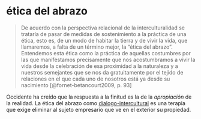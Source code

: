 # ética del abrazo

 >
 > De acuerdo con la perspectiva relacional de la interculturalidad se trataría de pasar de medidas de sostenimiento a la práctica de una ética, esto es, de un modo de habitar la tierra y de vivir la vida, que llamaremos, a falta de un término mejor, la “ética del abrazo”. Entendemos esta ética como la práctica de aquellas costumbres por las que manifestamos precisamente que nos acostumbramos a vivir la vida desde la celebración de esa proximidad a la naturaleza y a nuestros semejantes que se nos da gratuitamente por el tejido de relaciones en el que cada uno de nosotros está ya desde su nacimiento [@fornet-betancourt2009, p. 93]

Occidente ha creído que la respuesta a la finitud es la de la *apropiación* de la realidad. La ética del abrazo como [dialogo-intercultural](dialogo-intercultural.md) es una terapia que exige eliminar al sujeto empresario que ve en el exterior su propiedad.

